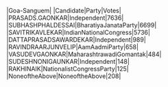  
|Goa-Sanguem|
|Candidate|Party|Votes|
|PRASADS.GAONKAR|Independent|7636|
|SUBHASHPHALDESSAI|BharatiyaJanataParty|6699|
|SAVITRIKAVLEKAR|IndianNationalCongress|5736|
|DATTAPRASADSAWARDEKAR|Independent|989|
|RAVINDRAARJUNVELIP|AamAadmiParty|658|
|VASUDEVGAONKAR|MaharashtrawadiGomantak|484|
|SUDESHNONIGAUNKAR|Independent|148|
|RAKHINAIK|NationalistCongressParty|125|
|NoneoftheAbove|NoneoftheAbove|208|
